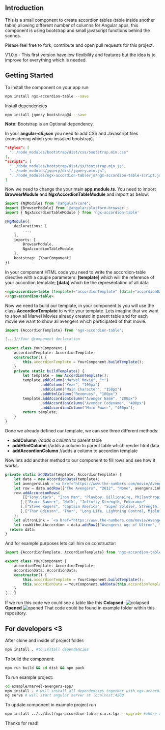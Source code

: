 
## Introduction

This is a small component to create accordion tables (table inside another table) allowing
different number of columns for Angular apps, this component is using bootstrap and
small javascript functions behind the scenes.

Please feel free to fork, contribute and open pull requests for this project.


V1.0.x - This first version have low flexibility and features but the idea is to improve for everything
which is needed.

## Getting Started

To install the component on your app run

```bash
npm install ngx-accordion-table --save
```
Install dependencies
```bash
npm install jquery bootstrap@4 --save
```
**Note:** Bootstrap is an Optional dependency.

In your **angular-cli.json** you need to add CSS and Javascript files (considering which you installed bootstrap).
```json
"styles": [  
  "../node_modules/bootstrap/dist/css/bootstrap.min.css" 
],  
"scripts": [  
  "../node_modules/bootstrap/dist/js/bootstrap.min.js",  
  "../node_modules/jquery/dist/jquery.min.js",  
  "../node_modules/ngx-accordion-table/js/ngx-accordion-table-script.js"  
]
```

Now we need to change the your main **app.module.ts**. You need to import **BrowserModule** and **NgxAccordionTableModule** and import as below:

```typescript
import {NgModule} from '@angular/core';
import {BrowserModule} from '@angular/platform-browser';
import { NgxAccordionTableModule } from 'ngx-accordion-table'

@NgModule({
    declarations: [
        ...,
    ],
    imports: [
        BrowserModule,
        NgxAccordionTableModule
    ],
    bootstrap: [YourComponent]
})
```
In your component HTML code you need to write the accordion-table directive with a couple parameters:
 **[template]** which will the reference of your accordion template;
 **[data]** which be the representation of all data
```html
<ngx-accordion-table [template]="accordionTemplate" [data]="accordionData">
</ngx-accordion-table>
```
Now we need to build our template, in your component.ts you will use the class **AccordionTemplate** to write your template.
Lets imagine that we want to show all Marvel Movies already created in parent table and for each movie we want to show all avengers which participated of that movie.
```typescript
import {AccordionTemplate} from 'ngx-accordion-table';  

[...]//Your @component declaration  
  
export class YourComponent { 
    accordionTemplate: AccordionTemplate;  
	constructor() {  
	    this.accordionTemplate = YourComponent.buildTemplate();  
    }  
    private static buildTemplate() {  
        let template = new AccordionTemplate();  
	    template.addColumn("Marvel Movie", "*")  
	            .addColumn("Year", "100px")  
	            .addColumn("Main Character", "150px")  
	            .addHtmlColumn("Revenues", "100px")  
		template.addAccordionColumn("Avenger Name", "200px")  
	            .addAccordionColumn("Avenger Codename", "400px")  
	            .addAccordionColumn("Main Power", "400px");
        return template;  
    }
}
```

Done we already defined our template, we can see three different methods:
* **addColumn** *//adds a column* to parent table
* **addHtmlColumn** //adds a column to parent table which render html data
* **addAccordionColumn** //adds a column to accordion template

Now lets add another method to our component to fill rows and see how it works.
```typescript
private static addData(template: AccordionTemplate) {  
    let data = new AccordionData(template);  
    let avengersLink =`<a href="https://www.the-numbers.com/movie/Avengers-The-(2012)">$1,519,479,547</a>` 
	let row = data.addRow(["The Avengers", "2012", "None", avengersLink;]);  
	row.addAccordionRows(  
        [["Tony Stark", "Iron Man", "Playboy, Billionaire, Philanthropist"  
	   ],["Bruce Banner", "Hulk", "Infinity Strength, Endurance"  
	   ],["Steve Rogers", "Captain America", "Super Soldier, Strength, Endurance, Agility, Speed"  
	   ],["Thor Odinson", "Thor", "Long Life, Lightning Control, Mjolnir, Super Strength, Speed, Endurance"]]  
    );  
    let ultronLink = `<a href="https://www.the-numbers.com/movie/Avengers-Age-of-Ultron#tab=summary">$1,408,218,722</a>`
    let rowWithoutAccordion = data.addRow(["Avengers: Age of Ultron", "2015", "Iron Man"]);  
  return data;  
}
```
And for example purposes lets call him on constructor:
```typescript
import {AccordionTemplate, AccordionTemplate} from 'ngx-accordion-table';  

export class YourComponent { 
    accordionTemplate: AccordionTemplate;  
    accordionData: AccordionData;
	constructor() {  
	    this.accordionTemplate = YourComponent.buildTemplate();
	    this.accordionData = YourComponent.addData(this.accordionTemplate) 
    }
[...]
```

If we run this code we could see a table like this
**Colapsed**:
![colapsed](https://image.ibb.co/j0z61c/ngx_marvel_accordion_table_example_collapsed.png)
**Opened**
![opened](https://image.ibb.co/eJsn7H/ngx_marvel_accordion_table_example.png)
That code could be found in example folder within this repository.

## For developers <3
After clone and inside of project folder:
```bash
npm install . #to install dependencies
```
To build the component:
```bash
npm run build && cd dist && npm pack
```
To run example project:
```bash
cd example/marvel-avengers-app/
npm install . # will install all dependencies together with ngx-accordion-table component
ng serve # will start angular server at localhost:4200
```
To update component in example project run
```bash
npm install ../../dist/ngx-accordion-table-x.x.x.tgz --upgrade #where x is the generated version
```
Thanks for read!


